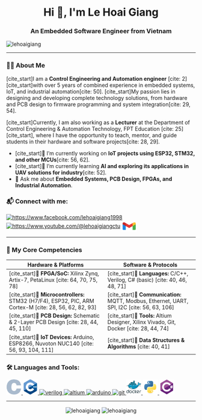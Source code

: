 <h1 align="center">Hi 👋, I'm Le Hoai Giang</h1>
<h3 align="center">An Embedded Software Engineer from Vietnam</h3>

<p align="left"> <img src="https://komarev.com/ghpvc/?username=lehoaigiang&label=Profile%20views&color=0e75b6&style=flat" alt="lehoaigiang" /> </p>

---

### 🙋‍♂️ About Me

[cite_start]I am a **Control Engineering and Automation engineer** [cite: 2] [cite_start]with over 5 years of combined experience in embedded systems, IoT, and industrial automation[cite: 50]. [cite_start]My passion lies in designing and developing complete technology solutions, from hardware and PCB design to firmware programming and system integration[cite: 29, 54].

[cite_start]Currently, I am also working as a **Lecturer** at the Department of Control Engineering & Automation Technology, FPT Education [cite: 25][cite_start], where I have the opportunity to teach, mentor, and guide students in their hardware and software projects[cite: 28, 29].

- [cite_start]🔭 I’m currently working on **IoT projects using ESP32, STM32, and other MCUs**[cite: 56, 62].
- [cite_start]🌱 I’m currently learning **AI and exploring its applications in UAV solutions for industry**[cite: 52].
- 💬 Ask me about **Embedded Systems, PCB Design, FPGAs, and Industrial Automation**.

<h3 align="left">📬 Connect with me:</h3>
<p align="left">
<a href="https://www.facebook.com/LeHoaiGiangTDH" target="blank"><img align="center" src="https://raw.githubusercontent.com/rahuldkjain/github-profile-readme-generator/master/src/images/icons/Social/facebook.svg" alt="https://www.facebook.com/lehoaigiang1998" height="30" width="40" /></a>
<a href="http://www.youtube.com/@lehoaigiangctu" target="blank"><img align="center" src="https://raw.githubusercontent.com/rahuldkjain/github-profile-readme-generator/master/src/images/icons/Social/youtube.svg" alt="https://www.youtube.com/@lehoaigiangctu" height="30" width="40" /></a>
<a href="mailto:lehoaigiangg@gmail.com" target="blank"><img align="center" src="https://raw.githubusercontent.com/rahuldkjain/github-profile-readme-generator/master/src/images/icons/Social/gmail.svg" alt="lehoaigiangg@gmail.com" height="30" width="40" /></a>
</p>

---

### 🚀 My Core Competencies

| Hardware & Platforms                                                                                             | Software & Protocols                                                                         |
| ---------------------------------------------------------------------------------------------------------------- | -------------------------------------------------------------------------------------------- |
| [cite_start]🔹 **FPGA/SoC:** Xilinx Zynq, Artix-7, PetaLinux [cite: 64, 70, 75, 78]                 | [cite_start]🔹 **Languages:** C/C++, Verilog, C# (basic) [cite: 40, 46, 48, 71]                                |
| [cite_start]🔹 **Microcontrollers:** STM32 (H7/F4), ESP32, PIC, ARM Cortex-M [cite: 28, 56, 62, 82, 93]                          | [cite_start]🔹 **Communication:** MQTT, Modbus, Ethernet, UART, SPI, I2C [cite: 56, 63, 106]                 |
| [cite_start]🔹 **PCB Design:** Schematic & 2-Layer PCB Design [cite: 28, 44, 45, 110]                                                  | [cite_start]🔹 **Tools:** Altium Designer, Xilinx Vivado, Git, Docker [cite: 28, 44, 74]                  |
| [cite_start]🔹 **IoT Devices:** Arduino, ESP8266, Nuvoton NUC140 [cite: 56, 93, 104, 111]                                          | [cite_start]🔹 **Data Structures & Algorithms** [cite: 40, 41]                                                      |

<h3 align="left">🛠 Languages and Tools:</h3>
<p align="left"> 
    <a href="https://www.cprogramming.com/" target="_blank" rel="noreferrer"> <img src="https://raw.githubusercontent.com/devicons/devicon/master/icons/c/c-original.svg" alt="c" width="40" height="40"/> </a> 
    <a href="https://www.w3schools.com/cpp/" target="_blank" rel="noreferrer"> <img src="https://raw.githubusercontent.com/devicons/devicon/master/icons/cplusplus/cplusplus-original.svg" alt="cplusplus" width="40" height="40"/> </a> 
    <a href="https://www.xilinx.com/products/design-tools/vivado.html" target="_blank" rel="noreferrer"> <img src="https://upload.wikimedia.org/wikipedia/commons/thumb/8/8d/Xilinx_logo.svg/1200px-Xilinx_logo.svg.png" alt="verilog" width="50" height="40"/> </a>
    <a href="https://www.altium.com/" target="_blank" rel="noreferrer"> <img src="https://cdn.worldvectorlogo.com/logos/altium-designer-1.svg" alt="altium" width="40" height="40"/> </a> 
    <a href="https://www.arduino.cc/" target="_blank" rel="noreferrer"> <img src="https://cdn.worldvectorlogo.com/logos/arduino-1.svg" alt="arduino" width="40" height="40"/> </a> 
    <a href="https://git-scm.com/" target="_blank" rel="noreferrer"> <img src="https://www.vectorlogo.zone/logos/git-scm/git-scm-icon.svg" alt="git" width="40" height="40"/> </a> 
    <a href="https://www.docker.com/" target="_blank" rel="noreferrer"> <img src="https://raw.githubusercontent.com/devicons/devicon/master/icons/docker/docker-original-wordmark.svg" alt="docker" width="40" height="40"/> </a> 
    <a href="https://www.python.org" target="_blank" rel="noreferrer"> <img src="https://raw.githubusercontent.com/devicons/devicon/master/icons/python/python-original.svg" alt="python" width="40" height="40"/> </a> 
    <a href="https://www.w3schools.com/cs/" target="_blank" rel="noreferrer"> <img src="https://raw.githubusercontent.com/devicons/devicon/master/icons/csharp/csharp-original.svg" alt="csharp" width="40" height="40"/> </a>
</p>

---
<p align="center"> 
    <img align="center" src="https://github-readme-stats.vercel.app/api?username=lehoaigiang&show_icons=true&locale=en" alt="lehoaigiang" />
    <img align="center" src="https://github-readme-stats.vercel.app/api/top-langs?username=lehoaigiang&show_icons=true&locale=en&layout=compact" alt="lehoaigiang" />
</p>